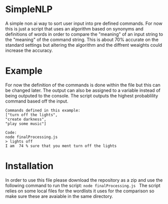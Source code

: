 # SimpleNLP
A simple non ai way to sort user input into pre defined commands. 
For now this is just a script that uses an algorithm based on synonyms and definitions of words in order to compare the "meaning" of an input string to the "meaning" of the command string. This is about 70% accurate on the standard settings but altering the algorithm and the diffrent weaights could increase the accuracy.

# Example
For now the definition of the commands is done within the file but this can be changed later.
The output can also be assigned to a variable instead of being outputed to the console.
The script outputs the highest probablility command based off the input.
``` 
Commands defined in this example:
["turn off the lights",
"create darkness",
"play some music"]

Code:
node finalProcessing.js 
> lights off
I am  74 % sure that you ment turn off the lights

```
# Installation
In order to use this file please download the repository as a zip and use the following command to run the script:
``` node finalProcessing.js  ```
The script relies on some local files for the wordlists it uses for the comparison so make sure these are avaiable in the same directory.
